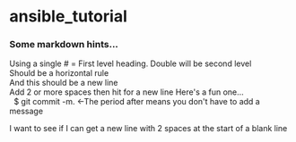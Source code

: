 # ansible\_tutorial
### Some markdown hints...
Using a single \# = First level heading.
Double will be second level  
Should be a horizontal rule  
And this should be a new line  
Add 2 or more spaces then hit <Enter> for a new line
Here's a fun one...  
&nbsp;&nbsp;$ git commit -m.  <-The period after means you don't have to add a message   
  
I want to see if I can get a new line with 2 spaces at the start of a blank line


